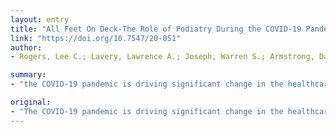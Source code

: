 ```yaml
---
layout: entry
title: "All Feet On Deck-The Role of Podiatry During the COVID-19 Pandemic: Preventing hospitalizations in an overburdened healthcare system, reducing amputation and death in people with diabetes"
link: "https://doi.org/10.7547/20-051"
author:
- Rogers, Lee C.; Lavery, Lawrence A.; Joseph, Warren S.; Armstrong, David G.

summary:
- "the COVID-19 pandemic is driving significant change in the healthcare system. Podiatric care is associated with fewer diabetes-related amputations, ER visits, hospitalizations, length-of-stay, and costs. In-home visits, higher acuity office visits, and remote patient monitoring can help podiatrists manage patients while reducing the risk. Patients with diabetes and foot ulcers are at increased risk for infections and hospitalization."

original:
- "The COVID-19 pandemic is driving significant change in the healthcare system and disrupting the best practices for diabetic limb preservation, leaving large numbers of patients without care. Patients with diabetes and foot ulcers are at increased risk for infections, hospitalization, amputations, and death. Podiatric care is associated with fewer diabetes-related amputations, ER visits, hospitalizations, length-of-stay, and costs. But podiatrists must mobilize and adopt the new paradigm of shifts away from hospital care to community-based care. Implementing the proposed Pandemic Diabetic Foot Triage System, in-home visits, higher acuity office visits, telemedicine, and remote patient monitoring can help podiatrists manage patients while reducing the COVID-19 risk. The goal of podiatrists during the pandemic is to reduce the burden on the healthcare system by keeping diabetic foot and wound patients safe, functional, and at home."
---
```


